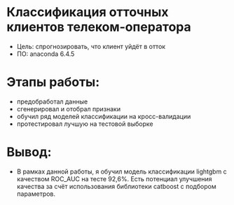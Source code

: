 # Классификация отточных клиентов телеком-оператора

- Цель: спрогнозировать, что клиент уйдёт в отток
- ПО: anaconda 6.4.5

# Этапы работы:
- предобработал данные
- сгенерировал и отобрал признаки
- обучил ряд моделей классификации на кросс-валидации
- протестировал лучшую на тестовой выборке

# Вывод:
- В рамках данной работы, я обучил модель классификации lightgbm с качеством ROC_AUC на тесте 92,6%. Есть потенциал улучшения качества за счёт использования библиотеки catboost с подбором параметров.
